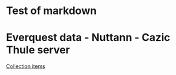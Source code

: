 # Test of markdown

# Everquest data - Nuttann - Cazic Thule server

[Collection items](collection.html)
